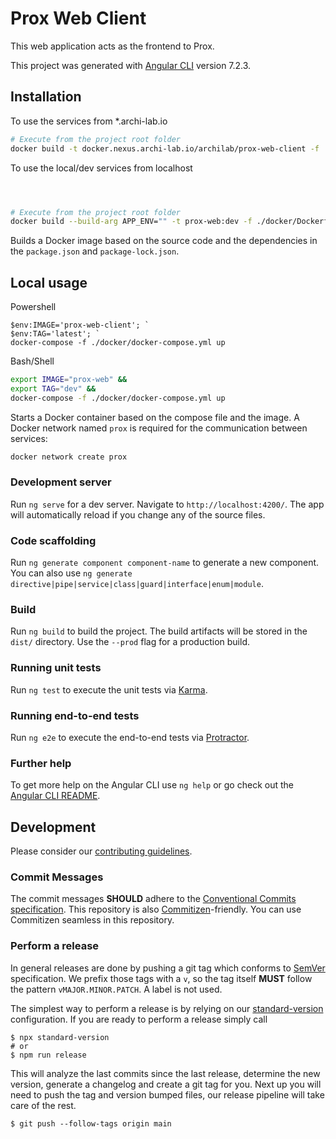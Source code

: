# Prox Web Client

This web application acts as the frontend to Prox.

This project was generated with [Angular CLI](https://github.com/angular/angular-cli) version 7.2.3.

## Installation

To use the services from \*.archi-lab.io

```bash
# Execute from the project root folder
docker build -t docker.nexus.archi-lab.io/archilab/prox-web-client -f ./docker/Dockerfile .
```

To use the local/dev services from localhost

```bash



# Execute from the project root folder
docker build --build-arg APP_ENV="" -t prox-web:dev -f ./docker/Dockerfile .
```

Builds a Docker image based on the source code and the dependencies in the `package.json` and `package-lock.json`.

## Local usage

Powershell

```posh
$env:IMAGE='prox-web-client'; `
$env:TAG='latest'; `
docker-compose -f ./docker/docker-compose.yml up
```

Bash/Shell

```bash
export IMAGE="prox-web" &&
export TAG="dev" &&
docker-compose -f ./docker/docker-compose.yml up
```

Starts a Docker container based on the compose file and the image. A Docker network named `prox` is required for the communication between
services:

```bash
docker network create prox
```

### Development server

Run `ng serve` for a dev server. Navigate to `http://localhost:4200/`. The app will automatically reload if you change any of the source
files.

### Code scaffolding

Run `ng generate component component-name` to generate a new component. You can also use
`ng generate directive|pipe|service|class|guard|interface|enum|module`.

### Build

Run `ng build` to build the project. The build artifacts will be stored in the `dist/` directory. Use the `--prod` flag for a production
build.

### Running unit tests

Run `ng test` to execute the unit tests via [Karma](https://karma-runner.github.io).

### Running end-to-end tests

Run `ng e2e` to execute the end-to-end tests via [Protractor](http://www.protractortest.org/).

### Further help

To get more help on the Angular CLI use `ng help` or go check out the
[Angular CLI README](https://github.com/angular/angular-cli/blob/master/README.md).

## Development

Please consider our [contributing guidelines](./CONTRIBUTING.md).

### Commit Messages

The commit messages **SHOULD** adhere to the [Conventional Commits specification](https://conventionalcommits.org/). This repository is also
[Commitizen](https://github.com/pocommitizen/cz-cli)-friendly. You can use Commitizen seamless in this repository.

### Perform a release

In general releases are done by pushing a git tag which conforms to [SemVer](https://semver.org/) specification. We prefix those tags with a
`v`, so the tag itself **MUST** follow the pattern `vMAJOR.MINOR.PATCH`. A label is not used.

The simplest way to perform a release is by relying on our [standard-version](https://github.com/conventional-changelog/standard-version)
configuration. If you are ready to perform a release simply call

```shell
$ npx standard-version
# or
$ npm run release
```

This will analyze the last commits since the last release, determine the new version, generate a changelog and create a git tag for you.
Next up you will need to push the tag and version bumped files, our release pipeline will take care of the rest.

```shell
$ git push --follow-tags origin main
```
